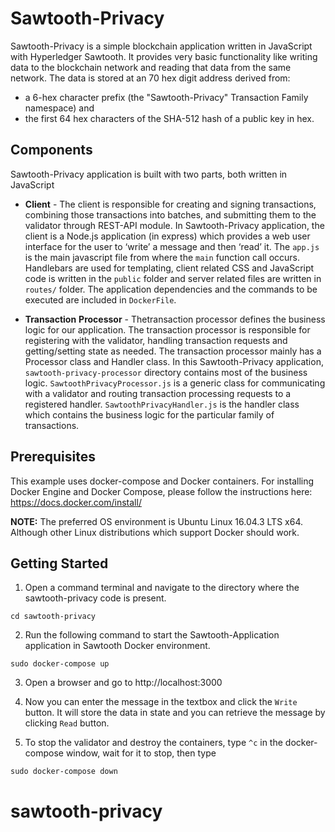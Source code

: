 # Sawtooth-Privacy

Sawtooth-Privacy is a simple blockchain application written in JavaScript with Hyperledger Sawtooth. It provides very basic functionality like writing data to the blockchain network and reading that data from the same network. The data is stored at an 70 hex digit address derived from:

* a 6-hex character prefix (the "Sawtooth-Privacy" Transaction Family namespace) and
* the first 64 hex characters of the SHA-512 hash of a public key in hex.

## Components

Sawtooth-Privacy application is built with two parts, both written in JavaScript

* **Client** - The client is responsible for creating and signing transactions, combining those transactions into batches, and submitting them to the validator through REST-API module. In Sawtooth-Privacy application, the client is a Node.js application (in express) which provides a web user interface for the user to ​‘write’​ a message and then ​‘read’​ it. The `app.js` is the main javascript file from where the `main` function call occurs. Handlebars are used for templating, client related CSS and JavaScript code is written in the `public` folder and server related files are written in `routes/` folder. The application dependencies and the commands to be executed are included in `DockerFile`.

* **Transaction** **Processor** - The ​transaction processor​ defines the business logic for our application. The transaction processor is responsible for registering with the validator, handling transaction requests and getting/setting state as needed. The transaction processor mainly has a Processor class and Handler class. In this Sawtooth-Privacy application,​`sawtooth-privacy-processor` directory contains most of the business logic. `SawtoothPrivacyProcessor.js` is a generic class for communicating with a validator and routing transaction processing requests to a registered handler. `SawtoothPrivacyHandler.js` is the handler class which contains the business logic for the particular family of transactions. 

## Prerequisites

This example uses docker-compose and Docker containers. For installing Docker Engine and Docker Compose, please follow the instructions here: https://docs.docker.com/install/

**NOTE:** The preferred OS environment is Ubuntu Linux 16.04.3 LTS x64. Although other Linux distributions which support Docker should work.

## Getting Started

1. Open a command terminal and navigate to the directory where the sawtooth-privacy code is present.

`cd sawtooth-privacy`

2. Run the following command to start the Sawtooth-Application application in Sawtooth Docker environment.

`sudo docker-compose up`

3. Open a browser and go to ​http://localhost:3000

4. Now you can enter the message in the textbox and click the `​Write`​ button. It will store the data in state and you can retrieve the message by clicking ​`Read` button.

5. To stop the validator and destroy the containers, type `^c` in the docker-compose window, wait for it to stop, then type

`sudo docker-compose down`

# sawtooth-privacy
